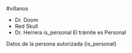 #villanos 

* Dr. Doom
* Red Skull
* Dr. Herrera
is_personal
El trámite es Personal

Datos de la persona autorizada
{is_personal}